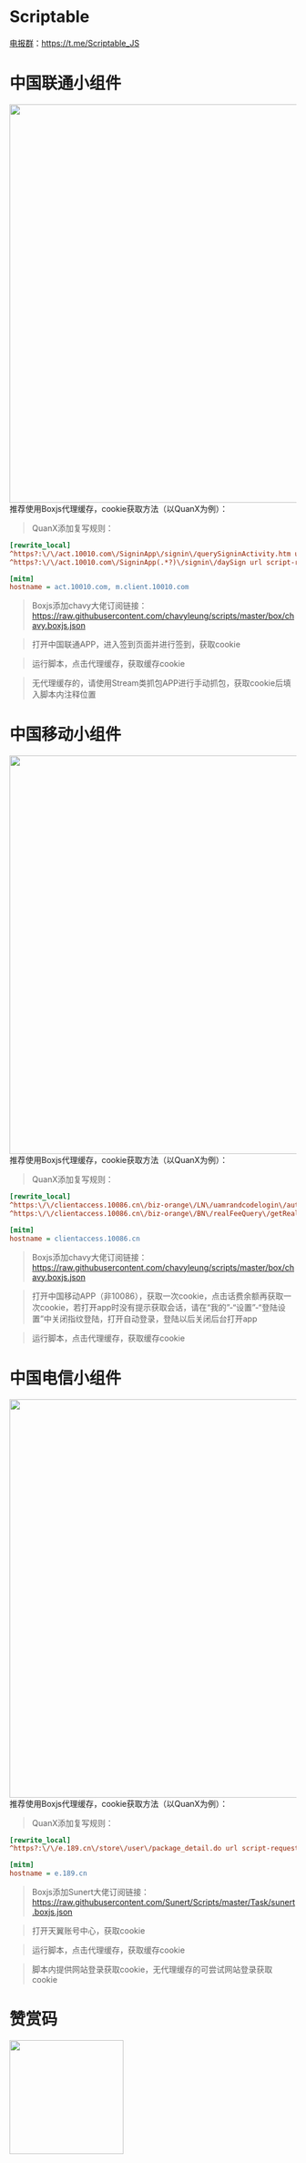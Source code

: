 # Scriptable
[电报群](https://t.me/Scriptable_JS)：https://t.me/Scriptable_JS

# 中国联通小组件
<img src="https://raw.githubusercontent.com/anker1209/Scriptable/main/image/screenzy-1614423603123-lt.png"  height="700" align="left" />
推荐使用Boxjs代理缓存，cookie获取方法（以QuanX为例）：

> QuanX添加复写规则：

```ini
[rewrite_local]
^https?:\/\/act.10010.com\/SigninApp\/signin\/querySigninActivity.htm url script-request-header https://raw.githubusercontent.com/yxgsir/chavyleung/master/10010/10010.cookie.js
^https?:\/\/act.10010.com\/SigninApp(.*?)\/signin\/daySign url script-request-header https://raw.githubusercontent.com/yxgsir/chavyleung/master/10010/10010.cookie.js

[mitm]
hostname = act.10010.com, m.client.10010.com
```
> Boxjs添加chavy大佬订阅链接：https://raw.githubusercontent.com/chavyleung/scripts/master/box/chavy.boxjs.json

> 打开中国联通APP，进入签到页面并进行签到，获取cookie

> 运行脚本，点击代理缓存，获取缓存cookie

> 无代理缓存的，请使用Stream类抓包APP进行手动抓包，获取cookie后填入脚本内注释位置

# 中国移动小组件
<img src="https://raw.githubusercontent.com/anker1209/Scriptable/main/image/screenzy-1614423457282-yd.png"  height="700" align="left" />
推荐使用Boxjs代理缓存，cookie获取方法（以QuanX为例）：

> QuanX添加复写规则：

```ini
[rewrite_local]
^https:\/\/clientaccess.10086.cn\/biz-orange\/LN\/uamrandcodelogin\/autoLogin url script-request-body https://raw.githubusercontent.com/chavyleung/scripts/master/10086/10086.fee.cookie.js
^https:\/\/clientaccess.10086.cn\/biz-orange\/BN\/realFeeQuery\/getRealFee url script-request-body https://raw.githubusercontent.com/chavyleung/scripts/master/10086/10086.fee.cookie.js

[mitm]
hostname = clientaccess.10086.cn
```
> Boxjs添加chavy大佬订阅链接：https://raw.githubusercontent.com/chavyleung/scripts/master/box/chavy.boxjs.json

> 打开中国移动APP（非10086），获取一次cookie，点击话费余额再获取一次cookie，若打开app时没有提示获取会话，请在“我的”-“设置”-“登陆设置”中关闭指纹登陆，打开自动登录，登陆以后关闭后台打开app

> 运行脚本，点击代理缓存，获取缓存cookie

# 中国电信小组件
<img src="https://raw.githubusercontent.com/anker1209/Scriptable/main/image/screenzy-1614423524222-dx.png"  height="700" align="left" />
推荐使用Boxjs代理缓存，cookie获取方法（以QuanX为例）：

> QuanX添加复写规则：

```ini
[rewrite_local]
^https?:\/\/e.189.cn\/store\/user\/package_detail.do url script-request-body https://raw.githubusercontent.com/Sunert/Scripts/master/Task/telecomInfinity.js

[mitm]
hostname = e.189.cn
```
> Boxjs添加Sunert大佬订阅链接：https://raw.githubusercontent.com/Sunert/Scripts/master/Task/sunert.boxjs.json

> 打开天翼账号中心，获取cookie

> 运行脚本，点击代理缓存，获取缓存cookie

> 脚本内提供网站登录获取cookie，无代理缓存的可尝试网站登录获取cookie

# 赞赏码
<img src="https://raw.githubusercontent.com/anker1209/Scriptable/main/image/anker.JPG"  width="200" height="200" align="bottom" />
